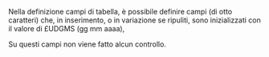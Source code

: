 Nella definizione campi di tabella, è possibile definire campi (di otto caratteri) che, in inserimento, o in variazione se ripuliti, sono inizializzati con il valore di £UDGMS (gg mm aaaa),

Su questi campi non viene fatto alcun controllo.


